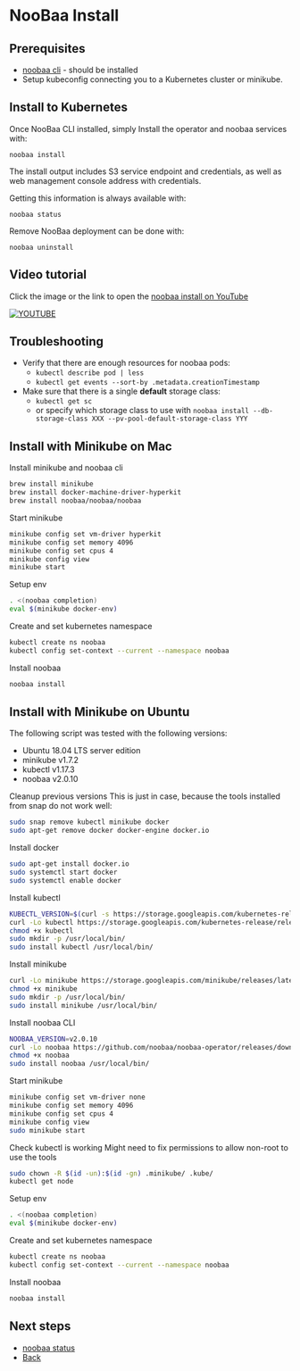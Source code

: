 # NooBaa Install

## Prerequisites

- [noobaa cli](noobaa-cli.md) - should be installed
- Setup kubeconfig connecting you to a Kubernetes cluster or minikube.

## Install to Kubernetes

Once NooBaa CLI installed, simply Install the operator and noobaa services with: 
```
noobaa install
```
The install output includes S3 service endpoint and credentials, as well as web management console address with credentials.


Getting this information is always available with: 
```
noobaa status
```

Remove NooBaa deployment can be done with: 

```
noobaa uninstall
```

## Video tutorial

Click the image or the link to open the [noobaa install on YouTube](https://www.youtube.com/watch?v=QXr2pSL3AVY)

[![YOUTUBE](https://img.youtube.com/vi/QXr2pSL3AVY/0.jpg)](https://www.youtube.com/watch?v=QXr2pSL3AVY)


## Troubleshooting

- Verify that there are enough resources for noobaa pods:
    - `kubectl describe pod | less`
    - `kubectl get events --sort-by .metadata.creationTimestamp`
- Make sure that there is a single **default** storage class:
    - `kubectl get sc`
    - or specify which storage class to use with `noobaa install --db-storage-class XXX --pv-pool-default-storage-class YYY`


## Install with Minikube on Mac

Install minikube and noobaa cli
```bash
brew install minikube
brew install docker-machine-driver-hyperkit
brew install noobaa/noobaa/noobaa
```

Start minikube
```bash
minikube config set vm-driver hyperkit
minikube config set memory 4096
minikube config set cpus 4
minikube config view
minikube start
```

Setup env
```bash
. <(noobaa completion)
eval $(minikube docker-env)
```

Create and set kubernetes namespace
```bash
kubectl create ns noobaa
kubectl config set-context --current --namespace noobaa
```

Install noobaa
```bash
noobaa install
```

## Install with Minikube on Ubuntu

The following script was tested with the following versions:
- Ubuntu 18.04 LTS server edition
- minikube v1.7.2
- kubectl v1.17.3
- noobaa v2.0.10

Cleanup previous versions 
This is just in case, because the tools installed from snap do not work well:
```bash
sudo snap remove kubectl minikube docker
sudo apt-get remove docker docker-engine docker.io
```

Install docker
```bash
sudo apt-get install docker.io
sudo systemctl start docker
sudo systemctl enable docker
```

Install kubectl
```bash
KUBECTL_VERSION=$(curl -s https://storage.googleapis.com/kubernetes-release/release/stable.txt)
curl -Lo kubectl https://storage.googleapis.com/kubernetes-release/release/$KUBECTL_VERSION/bin/linux/amd64/kubectl
chmod +x kubectl
sudo mkdir -p /usr/local/bin/
sudo install kubectl /usr/local/bin/
```

Install minikube
```bash
curl -Lo minikube https://storage.googleapis.com/minikube/releases/latest/minikube-linux-amd64
chmod +x minikube
sudo mkdir -p /usr/local/bin/
sudo install minikube /usr/local/bin/
```

Install noobaa CLI
```bash
NOOBAA_VERSION=v2.0.10
curl -Lo noobaa https://github.com/noobaa/noobaa-operator/releases/download/$NOOBAA_VERSION/noobaa-linux-$NOOBAA_VERSION
chmod +x noobaa
sudo install noobaa /usr/local/bin/
```

Start minikube
```bash
minikube config set vm-driver none
minikube config set memory 4096
minikube config set cpus 4
minikube config view
sudo minikube start
```

Check kubectl is working
Might need to fix permissions to allow non-root to use the tools
```bash
sudo chown -R $(id -un):$(id -gn) .minikube/ .kube/
kubectl get node
```

Setup env
```bash
. <(noobaa completion)
eval $(minikube docker-env)
```

Create and set kubernetes namespace
```bash
kubectl create ns noobaa
kubectl config set-context --current --namespace noobaa
```

Install noobaa
```bash
noobaa install
```

## Next steps

- [noobaa status](noobaa-status.md)
- [Back](README.md)
